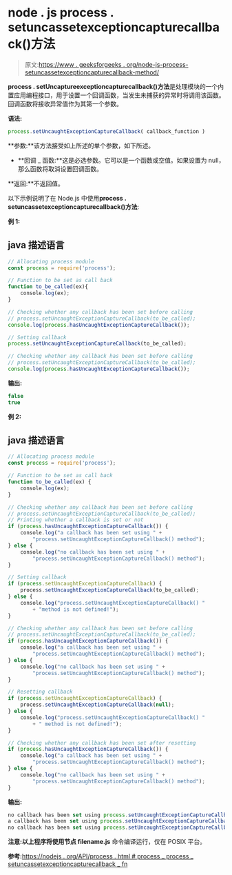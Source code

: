 # node . js process . setuncassetexceptioncapturecallback()方法

> 原文:[https://www . geeksforgeeks . org/node-js-process-setuncassetexceptioncapturecallback-method/](https://www.geeksforgeeks.org/node-js-process-setuncaughtexceptioncapturecallback-method/)

**process . setUncaptureexceptioncapturecallback()方法**是处理模块的一个内置应用编程接口，用于设置一个回调函数，当发生未捕获的异常时将调用该函数。回调函数将接收异常值作为其第一个参数。

**语法:**

```js
process.setUncaughtExceptionCaptureCallback( callback_function )
```

**参数:**该方法接受如上所述的单个参数，如下所述。

*   **回调 _ 函数:**这是必选参数。它可以是一个函数或空值。如果设置为 null，那么函数将取消设置回调函数。

**返回:**不返回值。

以下示例说明了在 Node.js 中使用**process . setuncassetexceptioncapturecallback()方法**:

**例 1:**

## java 描述语言

```js
// Allocating process module
const process = require('process');

// Function to be set as call back
function to_be_called(ex){
    console.log(ex);
}

// Checking whether any callback has been set before calling
// process.setUncaughtExceptionCaptureCallback(to_be_called);
console.log(process.hasUncaughtExceptionCaptureCallback());

// Setting callback
process.setUncaughtExceptionCaptureCallback(to_be_called);

// Checking whether any callback has been set before calling
// process.setUncaughtExceptionCaptureCallback(to_be_called);
console.log(process.hasUncaughtExceptionCaptureCallback());
```

**输出:**

```js
false
true
```

**例 2:**

## java 描述语言

```js
// Allocating process module
const process = require('process');

// Function to be set as call back
function to_be_called(ex) {
    console.log(ex);
}

// Checking whether any callback has been set before calling
// process.setUncaughtExceptionCaptureCallback(to_be_called);
// Printing whether a callback is set or not
if (process.hasUncaughtExceptionCaptureCallback()) {
    console.log("a callback has been set using " +
        "process.setUncaughtExceptionCaptureCallback() method");
} else {
    console.log("no callback has been set using " +
        "process.setUncaughtExceptionCaptureCallback() method");
}

// Setting callback
if (process.setUncaughtExceptionCaptureCallback) {
    process.setUncaughtExceptionCaptureCallback(to_be_called);
} else {
    console.log("process.setUncaughtExceptionCaptureCallback() "
        + "method is not defined!");
}

// Checking whether any callback has been set before calling
// process.setUncaughtExceptionCaptureCallback(to_be_called);
if (process.hasUncaughtExceptionCaptureCallback()) {
    console.log("a callback has been set using " +
        "process.setUncaughtExceptionCaptureCallback() method");
} else {
    console.log("no callback has been set using " +
        "process.setUncaughtExceptionCaptureCallback() method");
}

// Resetting callback
if (process.setUncaughtExceptionCaptureCallback) {
    process.setUncaughtExceptionCaptureCallback(null);
} else {
    console.log("process.setUncaughtExceptionCaptureCallback() "
        + " method is not defined!");
}

// Checking whether any callback has been set after resetting
if (process.hasUncaughtExceptionCaptureCallback()) {
    console.log("a callback has been set using " +
        "process.setUncaughtExceptionCaptureCallback() method");
} else {
    console.log("no callback has been set using " +
        "process.setUncaughtExceptionCaptureCallback() method");
}
```

**输出:**

```js
no callback has been set using process.setUncaughtExceptionCaptureCallback() method
a callback has been set using process.setUncaughtExceptionCaptureCallback() method
no callback has been set using process.setUncaughtExceptionCaptureCallback() method
```

**注意:**以上程序将使用**节点 filename.js** 命令编译运行，仅在 POSIX 平台。

**参考:**[https://nodejs . org/API/process . html # process _ process _ setuncassetexceptioncapturecallback _ fn](https://nodejs.org/api/process.html#process_process_setuncaughtexceptioncapturecallback_fn)